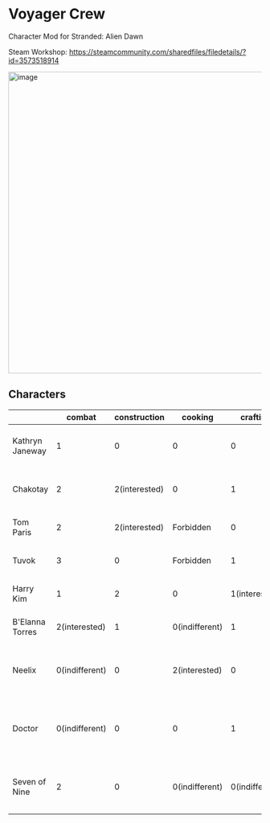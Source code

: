 # Voyager Crew

Character Mod for Stranded: Alien Dawn

Steam Workshop: https://steamcommunity.com/sharedfiles/filedetails/?id=3573518914

<img width="600" alt="image" src="https://github.com/user-attachments/assets/f1ceb4d1-af2b-4d89-a5f5-613bc341f7ba" />

## Characters

|           | combat | construction | cooking | crafting | farming | healing | physical | intellect | traits | favourites | equipment | forbiddenbreakdowns |
|-----------| ------ | ------------ | ------- | -------- | ------- | ------- | -------- | --------- | ------ | ---------- | --------- | --------------------|
| Kathryn Janeway | 1 | 0 | 0 | 0 | 0 | 0 | 1 | 1 | Calming, FastLearner, Inedia | Coffee, Reading | Jacket_Spaceship, Pants_Spaceship, Shirt_Heavy_Good, Shoes_Heavy | all |
| Chakotay | 2 | 2(interested) | 0 | 1 | 0 | 0 | 3 | 0 | Vegetarian, FastWalker, MasterBuilder | StewVegetable, PunchingPole, VisitAnimal | Jacket_Light_Good, Pants_Spaceship, Shirt_Heavy_Good, Shoes_Heavy | Stealing, Hiding, Initial_Crying |
| Tom Paris | 2 | 2(interested) | Forbidden | 0 | 0 | 0 | 4(interested) | 0 | EntertainmentJunkie, InspirationalWriter, CoagulatedBlood |  PizzaVegetable |
| Tuvok | 3 | 0 | Forbidden | 1 | 0(indifferent) | 0 | 4 | 5(interested) | Liberated, TacticalCommander, Healthy, Genius | HaySausage, SittingArmchair, Praying | Pants_Spaceship, Jacket_Spaceship, Shoes_Heavy | X |
| Harry Kim | 1 | 2 | 0 | 1(interested) | 0 | 0 | 2 | 1 | Explorer, MusicalProdigy, NaturalCuriosity | PiePumpkin, PlayingArcadeGame | Shoes_Normal, Shirt_Heavy_Crude, Pants_Spaceship |  |
| B'Elanna Torres | 2(interested) | 1 | 0(indifferent) | 1 | 0(indifferent) | 0(indifferent) | 3 | 0 | Engineer, CombatInstructor, Bloodlust, Glutton | Drinking, TargetPractice | Armor_Shoes_Carbon, Armor_Jacket_Carbon, Armor_Pants_Carbon | SadWalk |
| Neelix | 0(indifferent) | 0 | 2(interested) | 0 | 2(interested) | 0 | 0 | 0(indifferent) | ExquisiteCook, Cheerful, Glutton, AvidFarmer, Haggler, Sickly, Sleepy, Slowpoke | MushroomCroquettes, AppreciatingDecoration, Drinking | AncientTalisman, Shirt_Heavy_Crude, Shoes_Normal, Pants_Spaceship | Berserk, Bullying |
| Doctor | 0(indifferent) | 0 | 0 | 1 | 1 | 6(interested) | 0 | 3 | Inedia, NightOwl, Gloomy, ImpeccableHealer, Pacifist, MusicalProdigy, Genius | PlayingMusic, Reading | Shirt_Heavy_Good, Pants_Spaceship, Shoes_Light | Berserk, FoodBinge, DrinkingBinge, Crying, Initial_Crying,  |
| Seven of Nine | 2 | 0 | 0(indifferent) | 0(indifferent) | 0 | 0 | 1 | 5 | Inedia, Genius, Healthy, Hemophobia, QuickSleeper, Intimidating | X | Shirt_Heavy_Good, Shoes_Normal, Pants_Light_Good, Jacket_Spaceship | Stealing, FoodBinge, DrinkingBinge |
